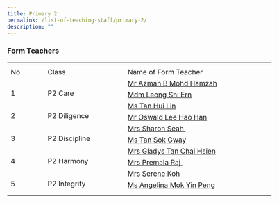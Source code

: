 ```yaml
---
title: Primary 2
permalink: /list-of-teaching-staff/primary-2/
description: ""
---
```

### **Form Teachers**
<table style="border-collapse:
 collapse;width:457pt" width="610" cellspacing="0" cellpadding="0" border="0"><colgroup><col style="mso-width-source:userset;mso-width-alt:2742;width:56pt" width="75"> <col style="mso-width-source:userset;mso-width-alt:6582;width:135pt" width="180"> <col style="mso-width-source:userset;mso-width-alt:12982;width:266pt" width="355"></colgroup><tbody><tr style="mso-height-source:userset;height:7.5pt" height="10"><td style="height:7.5pt;width:56pt" width="75" class="xl66" height="10"></td><td style="width:135pt" width="180"></td><td style="width:266pt" width="355"></td></tr><tr style="height:15.75pt" height="21"><td style="height:15.75pt;width:56pt" width="75" class="xl68" height="21">No</td><td style="border-left:none;width:135pt" width="180" class="xl69">Class</td><td style="border-left:none;width:266pt" width="355" class="xl67">Name of Form Teacher</td></tr><tr style="height:15.75pt" height="21"><td style="height:31.5pt;width:56pt" width="75" class="xl73" height="42" rowspan="2">
<br>1</td><td style="width:135pt" width="180" class="xl71" rowspan="2">
<br>P2 Care</td><td style="border-top:none" class="xl74"><a href="mailto:azman_mohamed_hamzah@moe.edu.sg">Mr Azman B Mohd Hamzah</a></td></tr><tr style="height:15.75pt" height="21"><td style="height:15.75pt;border-top:none" class="xl74" height="21"><a href="mailto:leong_shi_ern@moe.edu.sg">Mdm Leong Shi Ern</a></td></tr><tr style="height:15.75pt" height="21"><td style="height:31.5pt;width:56pt" width="75" class="xl70" height="42" rowspan="2">
<br>2</td><td style="width:135pt" width="180" class="xl72" rowspan="2">
<br>P2 Diligence</td><td style="border-top:none" class="xl74"><a href="mailto:tan_hui_lin_a@moe.edu.sg">Ms Tan Hui Lin</a></td></tr><tr style="height:15.75pt" height="21"><td style="height:15.75pt;border-top:none" class="xl74" height="21"><a href="mailto:lee_hao_han_oswald@moe.edu.sg">Mr Oswald Lee Hao Han</a></td></tr><tr style="height:15.75pt" height="21"><td style="height:31.5pt;width:56pt" width="75" class="xl70" height="42" rowspan="2">
<br>3</td><td style="width:135pt" width="180" class="xl72" rowspan="2">
<br>P2 Discipline</td><td style="border-top:none" class="xl74"><a href="mailto:loh_yeok_peng_sharon@moe.edu.sg">Mrs Sharon Seah<span style="mso-spacerun:yes">&nbsp;</span></a></td></tr><tr style="height:15.75pt" height="21"><td style="height:15.75pt;border-top:none" class="xl74" height="21"><a href="mailto:tan_sok_gway@moe.edu.sg">Ms Tan Sok Gway</a></td></tr><tr style="height:15.75pt" height="21"><td style="height:31.5pt;width:56pt" width="75" class="xl70" height="42" rowspan="2">
<br>4</td><td style="width:135pt" width="180" class="xl72" rowspan="2">
<br>P2 Harmony</td><td style="border-top:none" class="xl74"><a href="mailto:tan_chai_hsien_gladys@moe.edu.sg">Mrs Gladys Tan Chai Hsien</a></td></tr><tr style="height:15.75pt" height="21"><td style="height:15.75pt;border-top:none" class="xl74" height="21"><a href="mailto:premala_devi_kandasamy@moe.edu.sg">Mrs Premala Raj<span style="mso-spacerun:yes">&nbsp;</span></a></td></tr><tr style="height:15.75pt" height="21"><td style="height:31.5pt;width:56pt" width="75" class="xl70" height="42" rowspan="2">
<br>5</td><td style="width:135pt" width="180" class="xl72" rowspan="2">
<br>P2 Integrity</td><td style="border-top:none" class="xl74"><a href="mailto:choo_meining_serene@moe.edu.sg">Mrs Serene Koh</a></td></tr><tr style="height:15.75pt" height="21"><td style="height:15.75pt;border-top:none" class="xl74" height="21"><a href="mailto:angelina_mok_yin_peng@moe.edu.sg">Ms Angelina Mok Yin Peng</a></td></tr><tr style="mso-height-source:userset;height:7.5pt" height="10"><td style="height:7.5pt" class="xl66" height="10"></td><td></td><td></td></tr></tbody></table>